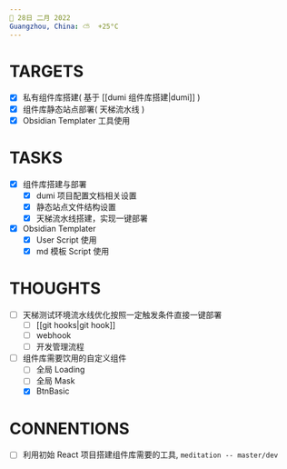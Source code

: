 ```yaml
---
📆 28日 二月 2022
Guangzhou, China: ⛅️  +25°C
---
```


#  TARGETS
- [x] 私有组件库搭建( 基于 [[dumi 组件库搭建|dumi]] )
- [x] 组件库静态站点部署( 天梯流水线 )
- [x] Obsidian Templater 工具使用

# TASKS
- [x] 组件库搭建与部署
	- [x] dumi 项目配置文档相关设置
	- [x] 静态站点文件结构设置
	- [x] 天梯流水线搭建，实现一键部署
- [x] Obsidian Templater
	- [x] User Script 使用
	- [x] md 模板 Script 使用

# THOUGHTS
- [ ] 天梯测试环境流水线优化按照一定触发条件直接一键部署
	- [ ] [[git hooks|git hook]]
	- [ ] webhook
	- [ ] 开发管理流程
- [ ] 组件库需要饮用的自定义组件
	- [ ] 全局 Loading
	- [ ] 全局 Mask
	- [x] BtnBasic

# CONNENTIONS
- [ ] 利用初始 React 项目搭建组件库需要的工具, `meditation -- master/dev`